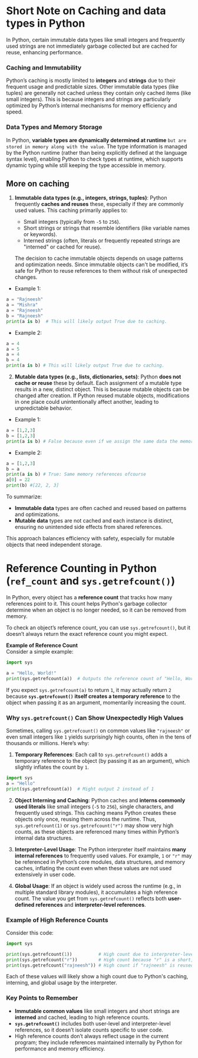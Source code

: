 # Short Note on Caching and data types in Python

In Python, certain immutable data types like small integers and frequently used strings are not immediately garbage collected but are cached for reuse, enhancing performance.

### Caching and Immutability

Python’s caching is mostly limited to **integers** and **strings** due to their frequent usage and predictable sizes. Other immutable data types (like tuples) are generally not cached unless they contain only cached items (like small integers). This is because integers and strings are particularly optimized by Python’s internal mechanisms for memory efficiency and speed.

### Data Types and Memory Storage

In Python, **variable types are dynamically determined at runtime** `but are stored in memory along with the value`. The type information is managed by the Python runtime (rather than being explicitly defined at the language syntax level), enabling Python to check types at runtime, which supports dynamic typing while still keeping the type accessible in memory.

## More on caching

1. **Immutable data types (e.g., integers, strings, tuples)**: Python frequently **caches and reuses** these, especially if they are commonly used values. This caching primarily applies to:

   - Small integers (typically from `-5` to `256`).
   - Short strings or strings that resemble identifiers (like variable names or keywords).
   - Interned strings (often, literals or frequently repeated strings are "interned" or cached for reuse).

   The decision to cache immutable objects depends on usage patterns and optimization needs. Since immutable objects can't be modified, it’s safe for Python to reuse references to them without risk of unexpected changes.

- Example 1:

```python
a = "Rajneesh"
a = "Mishra"
a = "Rajneesh"
b = "Rajneesh"
print(a is b)  # This will likely output True due to caching.

```

- Example 2:

```python
a = 4
a = 5
a = 4
b = 4
print(a is b) # This will likely output True due to caching.
```

2. **Mutable data types (e.g., lists, dictionaries, sets)**: Python **does not cache or reuse** these by default. Each assignment of a mutable type results in a new, distinct object. This is because mutable objects can be changed after creation. If Python reused mutable objects, modifications in one place could unintentionally affect another, leading to unpredictable behavior.

- Example 1:

```python
a = [1,2,3]
b = [1,2,3]
print(a is b) # False because even if we assign the same data the memory references are different.
```

- Example 2:

```python
a = [1,2,3]
b = a
print(a is b) # True: Same memory references ofcourse
a[0] = 22
print(b) #[22, 2, 3]
```

To summarize:

- **Immutable data** types are often cached and reused based on patterns and optimizations.
- **Mutable data** types are not cached and each instance is distinct, ensuring no unintended side effects from shared references.

This approach balances efficiency with safety, especially for mutable objects that need independent storage.

# Reference Counting in Python (`ref_count` and `sys.getrefcount()`)

In Python, every object has a **reference count** that tracks how many references point to it. This count helps Python's garbage collector determine when an object is no longer needed, so it can be removed from memory.

To check an object’s reference count, you can use `sys.getrefcount()`, but it doesn’t always return the exact reference count you might expect.

**Example of Reference Count**  
Consider a simple example:

```python
import sys

a = "Hello, World!"
print(sys.getrefcount(a))  # Outputs the reference count of "Hello, World!"
```

If you expect `sys.getrefcount(a)` to return `1`, it may actually return `2` because **`sys.getrefcount()` itself creates a temporary reference** to the object when passing it as an argument, momentarily increasing the count.

### Why `sys.getrefcount()` Can Show Unexpectedly High Values

Sometimes, calling `sys.getrefcount()` on common values like `"rajneesh"` or even small integers like `1` yields surprisingly high counts, often in the tens of thousands or millions. Here’s why:

1. **Temporary References**: Each call to `sys.getrefcount()` adds a temporary reference to the object (by passing it as an argument), which slightly inflates the count by `1`.

```python
import sys
a = "Hello"
print(sys.getrefcount(a))  # Might output 2 instead of 1

```

2. **Object Interning and Caching**: Python caches and **interns commonly used literals** like small integers (`-5` to `256`), single characters, and frequently used strings. This caching means Python creates these objects only once, reusing them across the runtime. Thus, `sys.getrefcount(1)` or `sys.getrefcount("r")` may show very high counts, as these objects are referenced many times within Python’s internal data structures.

3. **Interpreter-Level Usage**: The Python interpreter itself maintains **many internal references** to frequently used values. For example, `1` or `"r"` may be referenced in Python’s core modules, data structures, and memory caches, inflating the count even when these values are not used extensively in user code.

4. **Global Usage**: If an object is widely used across the runtime (e.g., in multiple standard library modules), it accumulates a high reference count. The value you get from `sys.getrefcount()` reflects both **user-defined references** and **interpreter-level references**.

### Example of High Reference Counts

Consider this code:

```python
import sys

print(sys.getrefcount(1))          # High count due to interpreter-level references
print(sys.getrefcount("r"))        # High count because "r" is a short, interned string
print(sys.getrefcount("rajneesh")) # High count if "rajneesh" is reused across the runtime
```

Each of these values will likely show a high count due to Python's caching, interning, and global usage by the interpreter.

### Key Points to Remember

- **Immutable common values** like small integers and short strings are **interned** and cached, leading to high reference counts.
- **`sys.getrefcount()`** includes both user-level and interpreter-level references, so it doesn’t isolate counts specific to user code.
- High reference counts don’t always reflect usage in the current program; they include references maintained internally by Python for performance and memory efficiency.
